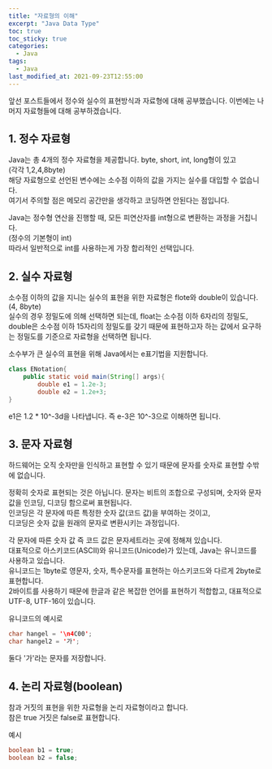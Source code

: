 ```yaml
---
title: "자료형의 이해"
excerpt: "Java Data Type"
toc: true
toc_sticky: true
categories:
  - Java
tags:
  - Java
last_modified_at: 2021-09-23T12:55:00
---
```


앞선 포스트들에서 정수와 실수의 표현방식과 자료형에 대해 공부했습니다. 이번에는 나머지 자료형들에 대해
공부하겠습니다.

## 1. 정수 자료형

Java는 총 4개의 정수 자료형을 제공합니다. byte, short, int, long형이 있고<br/> (각각 1,2,4,8byte)<br/>
해당 자료형으로 선언된 변수에는 소수점 이하의 값을 가지는 실수를 대입할 수 없습니다.<br/>
여기서 주의할 점은 메모리 공간만을 생각하고 코딩하면 안된다는 점입니다.<br/>

Java는 정수형 연산을 진행할 때, 모든 피연산자를 int형으로 변환하는 과정을 거칩니다.<br/> (정수의 기본형이 int)<br/>
따라서 일반적으로 int를 사용하는게 가장 합리적인 선택입니다.<br/>

## 2. 실수 자료형

소수점 이하의 값을 지니는 실수의 표현을 위한 자료형은 flote와 double이 있습니다.<br/>(4, 8byte)<br/>
실수의 경우 정밀도에 의해 선택하면 되는데, float는 소수점 이하 6자리의 정밀도, double은 소수점 이하 15자리의 정밀도를
갖기 때문에 표현하고자 하는 값에서 요구하는 정밀도를 기준으로 자료형을 선택하면 됩니다.<br/>

소수부가 큰 실수의 표현을 위해 Java에서는 e표기법을 지원합니다.<br/>

```java
class ENotation{
    public static void main(String[] args){
        double e1 = 1.2e-3;
        double e2 = 1.2e+3;
}
```

e1은 1.2 \* 10^-3d을 나타냅니다. 즉 e-3은 10^-3으로 이해하면 됩니다.

## 3. 문자 자료형

하드웨어는 오직 숫자만을 인식하고 표현할 수 있기 때문에 문자를 숫자로 표현할 수밖에 없습니다.<br/>

정확히 숫자로 표현되는 것은 아닙니다. 문자는 비트의 조합으로 구성되며, 숫자와 문자값을 인코딩, 디코딩 함으로써 표현됩니다.<br/>
인코딩은 각 문자에 따른 특정한 숫자 값(코드 값)을 부여하는 것이고,<br/>
디코딩은 숫자 값을 원래의 문자로 변환시키는 과정입니다.<br/>

각 문자에 따른 숫자 값 즉 코드 값은 문자세트라는 곳에 정해져 있습니다.<br/>
대표적으로 아스키코드(ASCII)와 유니코드(Unicode)가 있는데, Java는 유니코드를 사용하고 있습니다.<br/>
유니코드는 1byte로 영문자, 숫자, 특수문자를 표현하는 아스키코드와 다르게 2byte로 표현합니다.<br/>
2바이트를 사용하기 때문에 한글과 같은 복잡한 언어를 표현하기 적합합고, 대표적으로 UTF-8, UTF-16이 있습니다.<br/>

유니코드의 예시로

```java
char hangel = '\n4C00';
char hangel2 = '가';
```

둘다 '가'라는 문자를 저장합니다.

## 4. 논리 자료형(boolean)

참과 거짓의 표현을 위한 자료형을 논리 자료형이라고 합니다.<br/>
참은 true 거짓은 false로 표현합니다.

예시

```java
boolean b1 = true;
boolean b2 = false;
```
